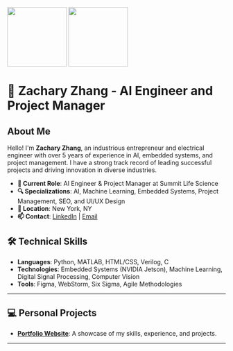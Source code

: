 <a target="_blank" rel="noopener noreferrer nofollow">
<picture>
  <source media="(prefers-color-scheme: dark)" height="137px" align="center" style="max-width: 100%;" srcset="https://github-readme-stats.vercel.app/api?username=ZacharyZhang-NY&hide_title=false&hide_border=true&show_icons=true&include_all_commits=true&count_private=true&line_height=21&theme=github_dark">
  <img height="137px" align="center" src="https://github-readme-stats.vercel.app/api?username=ZacharyZhang-NY&hide_title=false&hide_border=true&show_icons=true&include_all_commits=true&count_private=true&line_height=21&theme=default" style="max-width: 100%;">
</picture>
</a>
<a target="_blank" rel="noopener noreferrer nofollow">
<picture>
  <source media="(prefers-color-scheme: dark)" height="137px" align="center" style="max-width: 100%;" srcset="https://github-readme-stats.vercel.app/api/top-langs/?username=ZacharyZhang-NY&hide=html&hide_title=false&hide_border=true&layout=compact&langs_count=6&theme=github_dark">
  <img height="137px" align="center" src="https://github-readme-stats.vercel.app/api/top-langs/?username=ZacharyZhang-NY&hide=html&hide_title=false&hide_border=true&layout=compact&langs_count=6&theme=default" style="max-width: 100%;">
</picture>
</a>

# 👋 Zachary Zhang - AI Engineer and Project Manager

## About Me

Hello! I'm **Zachary Zhang**, an industrious entrepreneur and electrical engineer with over 5 years of experience in AI, embedded systems, and project management. I have a strong track record of leading successful projects and driving innovation in diverse industries.

- **💼 Current Role**: AI Engineer & Project Manager at Summit Life Science
- **🔍 Specializations**: AI, Machine Learning, Embedded Systems, Project Management, SEO, and UI/UX Design
- **📍 Location**: New York, NY
- **📫 Contact**: [LinkedIn](https://www.linkedin.com/in/zacharyzhangee/) | [Email](mailto:yang@zacharyzhang.com)

## 🛠 Technical Skills

- **Languages**: Python, MATLAB, HTML/CSS, Verilog, C
- **Technologies**: Embedded Systems (NVIDIA Jetson), Machine Learning, Digital Signal Processing, Computer Vision
- **Tools**: Figma, WebStorm, Six Sigma, Agile Methodologies

---

## 💻 Personal Projects

- **[Portfolio Website](https://zacharyzhang.com)**: A showcase of my skills, experience, and projects.

---
